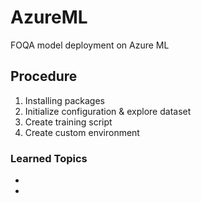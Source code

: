 # AzureML

FOQA model deployment on Azure ML

## Procedure

1. Installing packages
2. Initialize configuration & explore dataset
3. Create training script
4. Create custom environment

### Learned Topics
-
-
